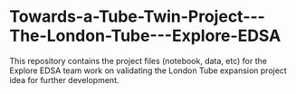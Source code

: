 # Towards-a-Tube-Twin-Project---The-London-Tube---Explore-EDSA
This repository contains the project files (notebook, data, etc) for the Explore EDSA team work on validating the London Tube expansion project idea for further development.
